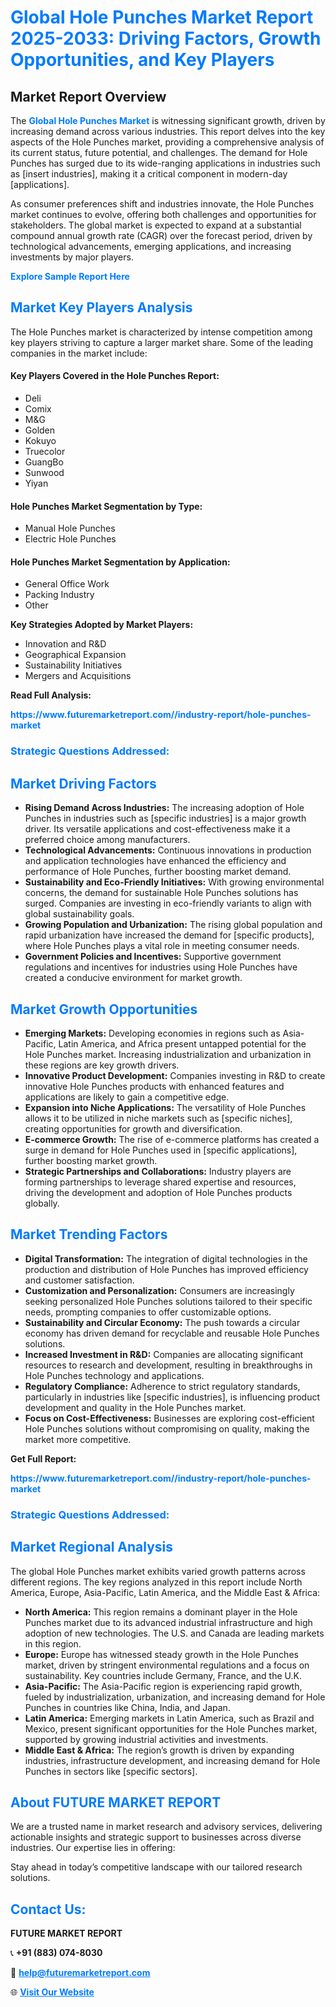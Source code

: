 <h1 style="color: #007BFF;">Global Hole Punches Market Report 2025-2033: Driving Factors, Growth Opportunities, and Key Players</h1>

<section id="overview">
<h2>Market Report Overview</h2>
<p>The <a href="https://www.futuremarketreport.com//industry-report/hole-punches-market" style="color: #007BFF; text-decoration: none;"><strong>Global Hole Punches Market</strong></a> is witnessing significant growth, driven by increasing demand across various industries. This report delves into the key aspects of the Hole Punches market, providing a comprehensive analysis of its current status, future potential, and challenges. The demand for Hole Punches has surged due to its wide-ranging applications in industries such as [insert industries], making it a critical component in modern-day [applications].</p>
<p>As consumer preferences shift and industries innovate, the Hole Punches market continues to evolve, offering both challenges and opportunities for stakeholders. The global market is expected to expand at a substantial compound annual growth rate (CAGR) over the forecast period, driven by technological advancements, emerging applications, and increasing investments by major players.</p>
</section>

<section id="overview">
<p><a href="https://www.futuremarketreport.com//request-sample/reportId=82964" style="color: #007BFF; text-decoration: none;"><strong>Explore Sample Report Here</strong></a></p>
</section>

<section id="key-players">
<h2 style="color: #007BFF;">Market Key Players Analysis</h2>
<p>The Hole Punches market is characterized by intense competition among key players striving to capture a larger market share. Some of the leading companies in the market include:</p>
<h4>Key Players Covered in the Hole Punches Report:</h4>
<ul><li>Deli</li><li>Comix</li><li>M&amp;G</li><li>Golden</li><li>Kokuyo</li><li>Truecolor</li><li>GuangBo</li><li>Sunwood</li><li>Yiyan</li></ul>
<h4>Hole Punches Market Segmentation by Type:</h4>
<ul><li>Manual Hole Punches</li><li>Electric Hole Punches</li></ul>

<h4>Hole Punches Market Segmentation by Application:</h4>
<ul><li>General Office Work</li><li>Packing Industry</li><li>Other</li></ul>
<p><strong>Key Strategies Adopted by Market Players:</strong></p>
<ul>
<li>Innovation and R&D</li>
<li>Geographical Expansion</li>
<li>Sustainability Initiatives</li>
<li>Mergers and Acquisitions</li>
</ul>
</section>

<section>
<p><strong>Read Full Analysis: </strong></p><a href="https://www.futuremarketreport.com//industry-report/hole-punches-market" style="color: #007BFF; text-decoration: none;"><strong>https://www.futuremarketreport.com//industry-report/hole-punches-market</strong></a>
<h3 style="color: #007BFF;">Strategic Questions Addressed:</h3>
</section>

<section id="driving-factors">
<h2 style="color: #007BFF;">Market Driving Factors</h2>
<ul>
<li><strong>Rising Demand Across Industries:</strong> The increasing adoption of Hole Punches in industries such as [specific industries] is a major growth driver. Its versatile applications and cost-effectiveness make it a preferred choice among manufacturers.</li>
<li><strong>Technological Advancements:</strong> Continuous innovations in production and application technologies have enhanced the efficiency and performance of Hole Punches, further boosting market demand.</li>
<li><strong>Sustainability and Eco-Friendly Initiatives:</strong> With growing environmental concerns, the demand for sustainable Hole Punches solutions has surged. Companies are investing in eco-friendly variants to align with global sustainability goals.</li>
<li><strong>Growing Population and Urbanization:</strong> The rising global population and rapid urbanization have increased the demand for [specific products], where Hole Punches plays a vital role in meeting consumer needs.</li>
<li><strong>Government Policies and Incentives:</strong> Supportive government regulations and incentives for industries using Hole Punches have created a conducive environment for market growth.</li>
</ul>
</section>

<section id="growth-opportunities">
<h2 style="color: #007BFF;">Market Growth Opportunities</h2>
<ul>
<li><strong>Emerging Markets:</strong> Developing economies in regions such as Asia-Pacific, Latin America, and Africa present untapped potential for the Hole Punches market. Increasing industrialization and urbanization in these regions are key growth drivers.</li>
<li><strong>Innovative Product Development:</strong> Companies investing in R&D to create innovative Hole Punches products with enhanced features and applications are likely to gain a competitive edge.</li>
<li><strong>Expansion into Niche Applications:</strong> The versatility of Hole Punches allows it to be utilized in niche markets such as [specific niches], creating opportunities for growth and diversification.</li>
<li><strong>E-commerce Growth:</strong> The rise of e-commerce platforms has created a surge in demand for Hole Punches used in [specific applications], further boosting market growth.</li>
<li><strong>Strategic Partnerships and Collaborations:</strong> Industry players are forming partnerships to leverage shared expertise and resources, driving the development and adoption of Hole Punches products globally.</li>
</ul>
</section>

<section id="trending-factors">
<h2 style="color: #007BFF;">Market Trending Factors</h2>
<ul>
<li><strong>Digital Transformation:</strong> The integration of digital technologies in the production and distribution of Hole Punches has improved efficiency and customer satisfaction.</li>
<li><strong>Customization and Personalization:</strong> Consumers are increasingly seeking personalized Hole Punches solutions tailored to their specific needs, prompting companies to offer customizable options.</li>
<li><strong>Sustainability and Circular Economy:</strong> The push towards a circular economy has driven demand for recyclable and reusable Hole Punches solutions.</li>
<li><strong>Increased Investment in R&D:</strong> Companies are allocating significant resources to research and development, resulting in breakthroughs in Hole Punches technology and applications.</li>
<li><strong>Regulatory Compliance:</strong> Adherence to strict regulatory standards, particularly in industries like [specific industries], is influencing product development and quality in the Hole Punches market.</li>
<li><strong>Focus on Cost-Effectiveness:</strong> Businesses are exploring cost-efficient Hole Punches solutions without compromising on quality, making the market more competitive.</li>
</ul>
</section>

<section>
<p><strong>Get Full Report: </strong></p><a href="https://www.futuremarketreport.com//industry-report/hole-punches-market" style="color: #007BFF; text-decoration: none;"><strong>https://www.futuremarketreport.com//industry-report/hole-punches-market</strong></a>
<h3 style="color: #007BFF;">Strategic Questions Addressed:</h3>
</section>


<section id="regional-analysis">
<h2 style="color: #007BFF;">Market Regional Analysis</h2>
<p>The global Hole Punches market exhibits varied growth patterns across different regions. The key regions analyzed in this report include North America, Europe, Asia-Pacific, Latin America, and the Middle East & Africa:</p>
<ul>
<li><strong>North America:</strong> This region remains a dominant player in the Hole Punches market due to its advanced industrial infrastructure and high adoption of new technologies. The U.S. and Canada are leading markets in this region.</li>
<li><strong>Europe:</strong> Europe has witnessed steady growth in the Hole Punches market, driven by stringent environmental regulations and a focus on sustainability. Key countries include Germany, France, and the U.K.</li>
<li><strong>Asia-Pacific:</strong> The Asia-Pacific region is experiencing rapid growth, fueled by industrialization, urbanization, and increasing demand for Hole Punches in countries like China, India, and Japan.</li>
<li><strong>Latin America:</strong> Emerging markets in Latin America, such as Brazil and Mexico, present significant opportunities for the Hole Punches market, supported by growing industrial activities and investments.</li>
<li><strong>Middle East & Africa:</strong> The region’s growth is driven by expanding industries, infrastructure development, and increasing demand for Hole Punches in sectors like [specific sectors].</li>
</ul>
</section>

<footer>
<h2 style="color: #007BFF;">About FUTURE MARKET REPORT</h2>
<p>We are a trusted name in market research and advisory services, delivering actionable insights and strategic support to businesses across diverse industries. Our expertise lies in offering:</p>

<p>Stay ahead in today’s competitive landscape with our tailored research solutions.</p>

<h2 style="color: #007BFF;">Contact Us:</h2>
<p><strong>FUTURE MARKET REPORT</strong></p>
<p>📞 <strong>+91 (883) 074-8030</strong></p>
<p>📧 <strong><a href="mailto:help@futuremarketreport.com" style="color: #007BFF;">help@futuremarketreport.com</a></strong></p>
<p>🌐 <strong><a href="https://www.futuremarketreport.com/" style="color: #007BFF;">Visit Our Website</a></strong></p>
</footer>